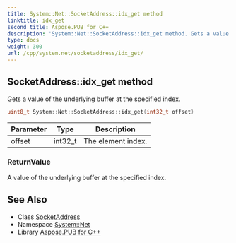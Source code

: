 ```yaml
---
title: System::Net::SocketAddress::idx_get method
linktitle: idx_get
second_title: Aspose.PUB for C++
description: 'System::Net::SocketAddress::idx_get method. Gets a value of the underlying buffer at the specified index in C++.'
type: docs
weight: 300
url: /cpp/system.net/socketaddress/idx_get/
---
```

## SocketAddress::idx_get method


Gets a value of the underlying buffer at the specified index.

```cpp
uint8_t System::Net::SocketAddress::idx_get(int32_t offset)
```


| Parameter | Type | Description |
| --- | --- | --- |
| offset | int32_t | The element index. |

### ReturnValue

A value of the underlying buffer at the specified index.

## See Also

* Class [SocketAddress](../)
* Namespace [System::Net](../../)
* Library [Aspose.PUB for C++](../../../)
